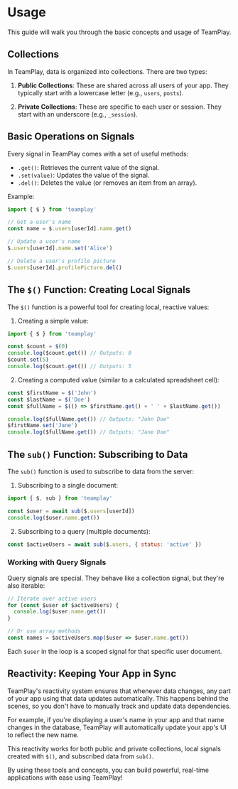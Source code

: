 # Usage

This guide will walk you through the basic concepts and usage of TeamPlay.

## Collections

In TeamPlay, data is organized into collections. There are two types:

1. **Public Collections**: These are shared across all users of your app. They typically start with a lowercase letter (e.g., `users`, `posts`).

2. **Private Collections**: These are specific to each user or session. They start with an underscore (e.g., `_session`).

## Basic Operations on Signals

Every signal in TeamPlay comes with a set of useful methods:

- `.get()`: Retrieves the current value of the signal.
- `.set(value)`: Updates the value of the signal.
- `.del()`: Deletes the value (or removes an item from an array).

Example:

```javascript
import { $ } from 'teamplay'

// Get a user's name
const name = $.users[userId].name.get()

// Update a user's name
$.users[userId].name.set('Alice')

// Delete a user's profile picture
$.users[userId].profilePicture.del()
```

## The `$()` Function: Creating Local Signals

The `$()` function is a powerful tool for creating local, reactive values:

1. Creating a simple value:

```javascript
import { $ } from 'teamplay'

const $count = $(0)
console.log($count.get()) // Outputs: 0
$count.set(5)
console.log($count.get()) // Outputs: 5
```

2. Creating a computed value (similar to a calculated spreadsheet cell):

```javascript
const $firstName = $('John')
const $lastName = $('Doe')
const $fullName = $(() => $firstName.get() + ' ' + $lastName.get())

console.log($fullName.get()) // Outputs: "John Doe"
$firstName.set('Jane')
console.log($fullName.get()) // Outputs: "Jane Doe"
```

## The `sub()` Function: Subscribing to Data

The `sub()` function is used to subscribe to data from the server:

1. Subscribing to a single document:

```javascript
import { $, sub } from 'teamplay'

const $user = await sub($.users[userId])
console.log($user.name.get())
```

2. Subscribing to a query (multiple documents):

```javascript
const $activeUsers = await sub($.users, { status: 'active' })
```

### Working with Query Signals

Query signals are special. They behave like a collection signal, but they're also iterable:

```javascript
// Iterate over active users
for (const $user of $activeUsers) {
  console.log($user.name.get())
}

// Or use array methods
const names = $activeUsers.map($user => $user.name.get())
```

Each `$user` in the loop is a scoped signal for that specific user document.

## Reactivity: Keeping Your App in Sync

TeamPlay's reactivity system ensures that whenever data changes, any part of your app using that data updates automatically. This happens behind the scenes, so you don't have to manually track and update data dependencies.

For example, if you're displaying a user's name in your app and that name changes in the database, TeamPlay will automatically update your app's UI to reflect the new name.

This reactivity works for both public and private collections, local signals created with `$()`, and subscribed data from `sub()`.

By using these tools and concepts, you can build powerful, real-time applications with ease using TeamPlay!
